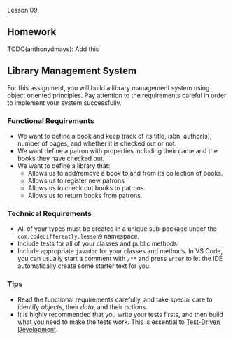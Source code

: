  Lesson 09

## Homework

TODO(anthonydmays): Add this

## Library Management System

For this assignment, you will build a library management system using object oriented principles. Pay attention to the requirements careful in order to implement your system successfully.

### Functional Requirements

* We want to define a book and keep track of its title, isbn, author(s), number of pages, and whether it is checked out or not.
* We want define a patron with properties including their name and the books they have checked out.
* We want to define a library that:
    * Allows us to add/remove a book to and from its collection of books. 
    * Allows us to register new patrons
    * Allows us to check out books to patrons.
    * Allows us to return books from patrons.

### Technical Requirements

* All of your types must be created in a unique sub-package under the `com.codedifferently.lesson9` namespace.
* Include tests for all of your classes and public methods.
* Include appropriate `javadoc` for your classes and methods. In VS Code, you can usually start a comment with `/**` and press `Enter` to let the IDE automatically create some starter text for you.

### Tips

* Read the functional requirements carefully, and take special care to identify *objects*, their *data*, and their *actions*.
* It is highly recommended that you write your tests firsts, and then build what you need to make the tests work. This is essential to [Test-Driven Development][tdd-article].

[tdd-article]: https://semaphoreci.com/blog/test-driven-development
